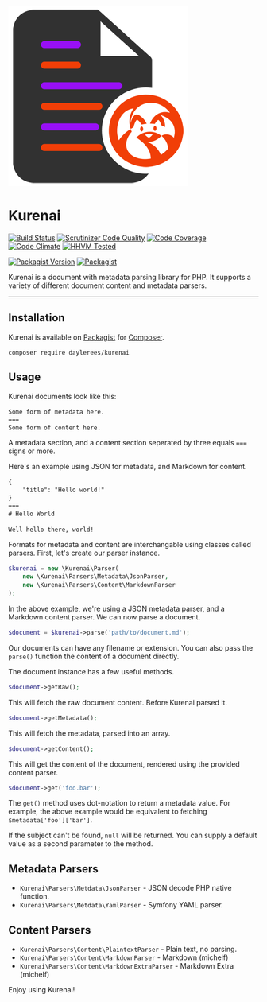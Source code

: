 [![Kurenai](kurenai.png)](https://github.com/daylerees/kurenai)

# Kurenai

[![Build Status](https://travis-ci.org/daylerees/kurenai.svg?branch=master)](https://travis-ci.org/daylerees/kurenai)
[![Scrutinizer Code Quality](https://scrutinizer-ci.com/g/daylerees/kurenai/badges/quality-score.png?b=master)](https://scrutinizer-ci.com/g/daylerees/kurenai/?branch=master)
[![Code Coverage](https://scrutinizer-ci.com/g/daylerees/kurenai/badges/coverage.png?b=master)](https://scrutinizer-ci.com/g/daylerees/kurenai/?branch=master)
[![Code Climate](https://codeclimate.com/github/daylerees/kurenai/badges/gpa.svg)](https://codeclimate.com/github/daylerees/kurenai)
[![HHVM Tested](https://img.shields.io/hhvm/daylerees/kurenai.svg)](https://travis-ci.org/daylerees/kurenai)

[![Packagist Version](https://img.shields.io/packagist/v/daylerees/kurenai.svg)](https://packagist.org/packages/daylerees/kurenai)
[![Packagist](https://img.shields.io/packagist/dt/daylerees/kurenai.svg)](https://packagist.org/packages/daylerees/kurenai)

Kurenai is a document with metadata parsing library for PHP. It supports a variety of different document content and metadata parsers.

---

## Installation

Kurenai is available on [Packagist](https://packagist.org/packages/daylerees/kurenai) for [Composer](https://getcomposer.org/).

    composer require daylerees/kurenai
    
## Usage

Kurenai documents look like this:

```
Some form of metadata here.
===
Some form of content here.
```

A metadata section, and a content section seperated by three equals `===` signs or more.

Here's an example using JSON for metadata, and Markdown for content.

```
{
    "title": "Hello world!"
}
===
# Hello World

Well hello there, world!
```

Formats for metadata and content are interchangable using classes called parsers. First, let's create our parser instance.

```php
$kurenai = new \Kurenai\Parser(
    new \Kurenai\Parsers\Metadata\JsonParser,
    new \Kurenai\Parsers\Content\MarkdownParser
);
```

In the above example, we're using a JSON metadata parser, and a Markdown content parser. We can now parse a document.

```php
$document = $kurenai->parse('path/to/document.md');
```

Our documents can have any filename or extension. You can also pass the `parse()` function the content of a document directly.

The document instance has a few useful methods.

```php
$document->getRaw();
```

This will fetch the raw document content. Before Kurenai parsed it.

```php
$document->getMetadata();
```

This will fetch the metadata, parsed into an array.

```php
$document->getContent();
```

This will get the content of the document, rendered using the provided content parser.

```php
$document->get('foo.bar');
```

The `get()` method uses dot-notation to return a metadata value. For example, the above example would be equivalent to fetching `$metadata['foo']['bar']`.

If the subject can't be found, `null` will be returned. You can supply a default value as a second parameter to the method.

## Metadata Parsers

- `Kurenai\Parsers\Metdata\JsonParser` - JSON decode PHP native function.
- `Kurenai\Parsers\Metdata\YamlParser` - Symfony YAML parser.

## Content Parsers

- `Kurenai\Parsers\Content\PlaintextParser` - Plain text, no parsing.
- `Kurenai\Parsers\Content\MarkdownParser` - Markdown (michelf)
- `Kurenai\Parsers\Content\MarkdownExtraParser` - Markdown Extra (michelf)

Enjoy using Kurenai!

